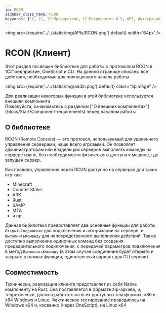 ```yaml
---
id: RCON
sidebar_class_name: RCON
keywords: [1C, 1С, 1С:Предприятие, 1С:Предприятие 8.3, API, Интеграция, Сервисы, Обмен, OneScript, CLI, RCON]
---
```


<img src={require('../../static/img/APIs/RCON.png').default} width='64px' />

# RCON (Клиент)

Этот раздел посвящен библиотеке для работы с протоколом RCON в 1С:Предприятие, OneScript и CLI. На данной странице описаны все действия, необходимые для полноценного начала работы

<div class="theme-admonition theme-admonition-info admonition_node_modules-@docusaurus-theme-classic-lib-theme-Admonition-Layout-styles-module alert alert--info">

<img src={require('../../static/img/addin.png').default} class="tipimage" />
<div class="addin">Для реализации некоторых функции в этой библиотеке используется внешняя компонента <br/>
Пожалуйста, ознакомьтесь с разделом ["О внешних компонентах"](/docs/Start/Component-requirements) перед началом работы</div>
</div>

## О библиотеке

RCON (Remote Console) — это протокол, используемый для удаленного управления серверами, чаще всего игровыми. Он позволяет администраторам или владельцам серверов выполнять команды на сервере извне, без необходимости физического доступа к машине, где запущен сервер.

Как правило, управление через RCON доступно на серверах для таких игр как:
 - Minecraft
 - Counter Strike
 - ARK
 - Rust
 - SAMP
 - MTA
 - и пр.

Данная бибилотека предоставляет две основные функции для работы: `ОткрытьСоединение` для подключения и авторизации на сервере, и `ВыполнитьКоманду` для непосредственного выполнения действий. Также доступно выполнение одиночных команд без создания предварительного подключения, с передачей параметров подключения в метод `ВыполнитьКоманду` (в этом случае соединение будет открыто и закрыто в рамках функции, единственный вариант для CLI версии)


## Совместимость

Технически, реализация клиента представляет из себя Native компоненту на Rust. Она поставляется в формате zip-архива, и, теоретически, должна работать на всех доступных платформах: x86 и x64 Windows и Linux. Фактическое тестирование проводилось на Windows x64 и, косвенно (через OneScript), на Linux x64
